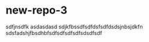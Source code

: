 # new-repo-3
sdfjnsdfk
asdasdasd
sdjkfbssdfsdfdsfsdfdsdsjnbsjdkfn
sdsfadshjfbsdhbfsdfsdfsdfsdfsdsdfsdf
